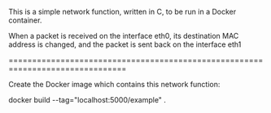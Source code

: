 This is a simple network function, written in C, to be run in a Docker container.

When a packet is received on the interface eth0, its destination MAC address is 
changed, and the packet is sent back on the interface eth1

===============================================================================

Create the Docker image which contains this network function:

docker build --tag="localhost:5000/example" .
